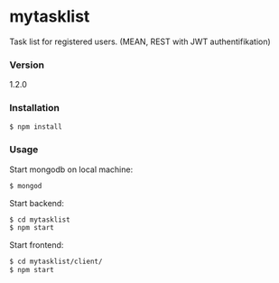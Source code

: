 # mytasklist
Task list for registered users. (MEAN, REST with JWT authentifikation)

### Version
1.2.0

### Installation

```sh
$ npm install
```

### Usage

Start mongodb on local machine:
```sh
$ mongod
```

Start backend:
```sh
$ cd mytasklist
$ npm start
```
Start frontend:
```sh
$ cd mytasklist/client/
$ npm start
```

